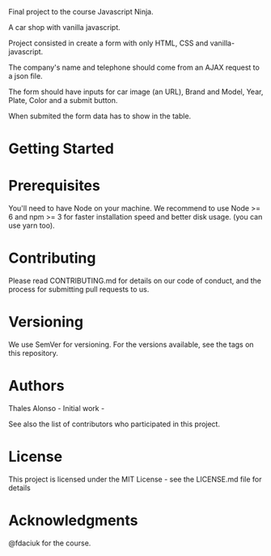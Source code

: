 <title> Loja-de-Carros </title>

<p> Final project to the course Javascript Ninja. </p>

<p>A car shop with vanilla javascript.</p>

<p>Project consisted in create a form with only HTML, CSS and vanilla-javascript.</p>

<p>The company's name and telephone should come from an AJAX request to a json file.</p>

<p>The form should have inputs for car image (an URL), Brand and Model, Year, Plate, Color and a submit button.</p>

<p>When submited the form data has to show in the table.</p>

<h1> Getting Started</h1>
<h1>Prerequisites</h1>
<p>You'll need to have Node on your machine. We recommend to use Node >= 6 and npm >= 3 for faster installation speed and better disk usage. (you can use yarn too).</p>


<h1> Contributing </h1>
<p>Please read CONTRIBUTING.md for details on our code of conduct, and the process for submitting pull requests to us.</p>

<h1> Versioning </h1>
<p>We use SemVer for versioning. For the versions available, see the tags on this repository.</p>

<h1> Authors </h1>
<p>Thales Alonso - Initial work -</p>
<p>See also the list of contributors who participated in this project.</p>

<h1> License </h1>
<p>This project is licensed under the MIT License - see the LICENSE.md file for details</p>

<h1>Acknowledgments</h1>
@fdaciuk for the course.</p>
